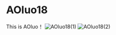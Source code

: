 # AOluo18
This is AOluo！
![AOluo18(1)](https://github.com/XYiYiYiYiYiYiYi/AOluo18/assets/108056537/ee6ff222-5b23-4217-a7f4-435d274c74b8)
![AOluo18(2)](https://github.com/XYiYiYiYiYiYiYi/AOluo18/assets/108056537/c846bac3-ea8a-4862-991d-c5159cf58c5e)
